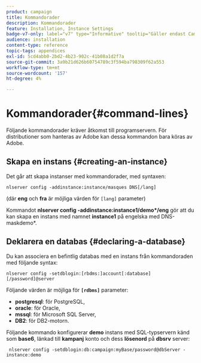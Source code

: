 ```yaml
---
product: campaign
title: Kommandorader
description: Kommandorader
feature: Installation, Instance Settings
badge-v7-only: label="v7" type="Informative" tooltip="Gäller endast Campaign Classic v7"
audience: installation
content-type: reference
topic-tags: appendices
exl-id: 5cd4abb0-2bd2-4b23-902c-41b08a1d2f7a
source-git-commit: 3a9b21d626b60754789c3f594ba798309f62a553
workflow-type: tm+mt
source-wordcount: '157'
ht-degree: 4%

---
```


# Kommandorader{#command-lines}



Följande kommandorader kräver åtkomst till programservern. För distributioner som hanteras av Adobe kan dessa kommandon bara köras av Adobe.

## Skapa en instans {#creating-an-instance}

Det går att skapa instanser med kommandorader, med syntaxen:

```
nlserver config -addinstance:instance/masques DNS[/lang]
```

(där **eng** och **fra** är möjliga värden för `[lang]` parameter)

Kommandot **nlserver config -addinstance:instance1/demo&#42;/eng** gör att du kan skapa en instans med namnet **instance1** på engelska med DNS-maskdemo&#42;.

## Deklarera en databas {#declaring-a-database}

Du kan associera en befintlig databas med en instans från kommandoraden med följande syntax:

```
nlserver config -setdblogin:[rbdms:]account[:database][/password]@server
```

Följande värden är möjliga för **`[rdbms]`** parameter:

* **postgresql**: för PostgreSQL,
* **oracle**: för Oracle,
* **mssql**: för Microsoft SQL Server,
* **DB2**: för DB2-motorn.

Följande kommando konfigurerar **demo** instans med SQL-typservern känd som **base6**, länkad till **kampanj** konto och dess **lösenord** på **dbsrv** server:

```
 nlserver config -setdblogin:db:campaign:myBase/password@dbServer -instance:demo
```
